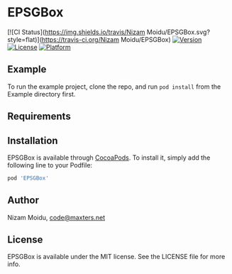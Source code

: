 # EPSGBox

[![CI Status](https://img.shields.io/travis/Nizam Moidu/EPSGBox.svg?style=flat)](https://travis-ci.org/Nizam Moidu/EPSGBox)
[![Version](https://img.shields.io/cocoapods/v/EPSGBox.svg?style=flat)](https://cocoapods.org/pods/EPSGBox)
[![License](https://img.shields.io/cocoapods/l/EPSGBox.svg?style=flat)](https://cocoapods.org/pods/EPSGBox)
[![Platform](https://img.shields.io/cocoapods/p/EPSGBox.svg?style=flat)](https://cocoapods.org/pods/EPSGBox)

## Example

To run the example project, clone the repo, and run `pod install` from the Example directory first.

## Requirements

## Installation

EPSGBox is available through [CocoaPods](https://cocoapods.org). To install
it, simply add the following line to your Podfile:

```ruby
pod 'EPSGBox'
```

## Author

Nizam Moidu, code@maxters.net

## License

EPSGBox is available under the MIT license. See the LICENSE file for more info.
